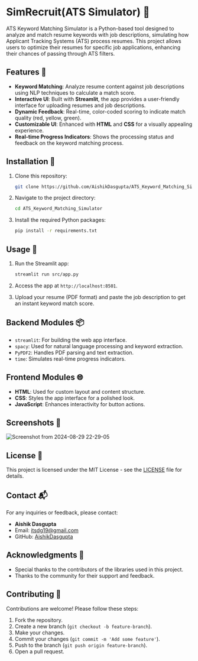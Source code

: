 # SimRecruit(ATS Simulator) 🌟

ATS Keyword Matching Simulator is a Python-based tool designed to analyze and match resume keywords with job descriptions, simulating how Applicant Tracking Systems (ATS) process resumes. This project allows users to optimize their resumes for specific job applications, enhancing their chances of passing through ATS filters.

## Features 🚀

- **Keyword Matching**: Analyze resume content against job descriptions using NLP techniques to calculate a match score.
- **Interactive UI**: Built with **Streamlit**, the app provides a user-friendly interface for uploading resumes and job descriptions.
- **Dynamic Feedback**: Real-time, color-coded scoring to indicate match quality (red, yellow, green).
- **Customizable UI**: Enhanced with **HTML** and **CSS** for a visually appealing experience.
- **Real-time Progress Indicators**: Shows the processing status and feedback on the keyword matching process.

## Installation 🔧

1. Clone this repository:
   ```bash
   git clone https://github.com/AishikDasgupta/ATS_Keyword_Matching_Simulator.git
   ```

2. Navigate to the project directory:
   ```bash
   cd ATS_Keyword_Matching_Simulator
   ```

3. Install the required Python packages:
   ```bash
   pip install -r requirements.txt
   ```

## Usage 🎯

1. Run the Streamlit app:
   ```bash
   streamlit run src/app.py
   ```

2. Access the app at `http://localhost:8501`.

3. Upload your resume (PDF format) and paste the job description to get an instant keyword match score.

## Backend Modules 📦

- `streamlit`: For building the web app interface.
- `spacy`: Used for natural language processing and keyword extraction.
- `PyPDF2`: Handles PDF parsing and text extraction.
- `time`: Simulates real-time progress indicators.

## Frontend Modules 🌐

- **HTML**: Used for custom layout and content structure.
- **CSS**: Styles the app interface for a polished look.
- **JavaScript**: Enhances interactivity for button actions.

## Screenshots 📸

![Screenshot from 2024-08-29 22-29-05](https://github.com/user-attachments/assets/51d078c9-9542-41ec-b3f3-dd2dcd5405cb)

## License 📜

This project is licensed under the MIT License - see the [LICENSE](LICENSE) file for details.

## Contact 📬

For any inquiries or feedback, please contact:

- **Aishik Dasgupta**
- Email: [itsdg19@gmail.com](mailto:itsdg19@gmail.com)
- GitHub: [AishikDasgupta](https://github.com/AishikDasgupta)

## Acknowledgments 🙏

- Special thanks to the contributors of the libraries used in this project.
- Thanks to the community for their support and feedback.

## Contributing 🤝

Contributions are welcome! Please follow these steps:

1. Fork the repository.
2. Create a new branch (`git checkout -b feature-branch`).
3. Make your changes.
4. Commit your changes (`git commit -m 'Add some feature'`).
5. Push to the branch (`git push origin feature-branch`).
6. Open a pull request.

